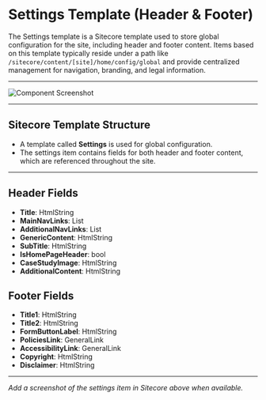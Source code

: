 # Settings Template (Header & Footer)

The Settings template is a Sitecore template used to store global configuration for the site, including header and footer content. Items based on this template typically reside under a path like `/sitecore/content/[site]/home/config/global` and provide centralized management for navigation, branding, and legal information.

---

![Component Screenshot](PLACEHOLDER_FOR_IMAGE)

---

## Sitecore Template Structure
- A template called **Settings** is used for global configuration.
- The settings item contains fields for both header and footer content, which are referenced throughout the site.

---

## Header Fields
- **Title**: HtmlString
- **MainNavLinks**: List<GeneralLink>
- **AdditionalNavLinks**: List<GeneralLink>
- **GenericContent**: HtmlString
- **SubTitle**: HtmlString
- **IsHomePageHeader**: bool
- **CaseStudyImage**: HtmlString
- **AdditionalContent**: HtmlString

## Footer Fields
- **Title1**: HtmlString
- **Title2**: HtmlString
- **FormButtonLabel**: HtmlString
- **PoliciesLink**: GeneralLink
- **AccessibilityLink**: GeneralLink
- **Copyright**: HtmlString
- **Disclaimer**: HtmlString

---

*Add a screenshot of the settings item in Sitecore above when available.*
